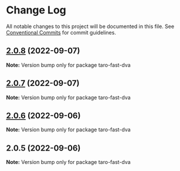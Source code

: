 # Change Log

All notable changes to this project will be documented in this file.
See [Conventional Commits](https://conventionalcommits.org) for commit guidelines.

## [2.0.8](https://github.com/kityandhero/taro-fast-framework/compare/taro-fast-dva@2.0.7...taro-fast-dva@2.0.8) (2022-09-07)

**Note:** Version bump only for package taro-fast-dva





## [2.0.7](https://github.com/kityandhero/taro-fast-framework/compare/taro-fast-dva@2.0.6...taro-fast-dva@2.0.7) (2022-09-07)

**Note:** Version bump only for package taro-fast-dva





## [2.0.6](https://github.com/kityandhero/taro-fast-framework/compare/taro-fast-dva@2.0.5...taro-fast-dva@2.0.6) (2022-09-06)

**Note:** Version bump only for package taro-fast-dva





## 2.0.5 (2022-09-06)

**Note:** Version bump only for package taro-fast-dva
